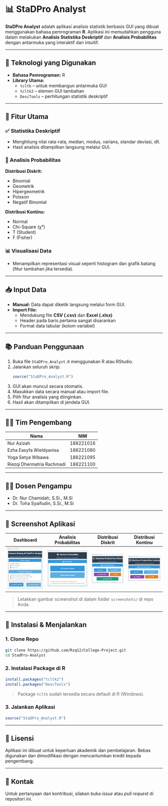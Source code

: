 # 📊 StaDPro Analyst

**StaDPro Analyst** adalah aplikasi analisis statistik berbasis GUI yang dibuat menggunakan bahasa pemrograman **R**. Aplikasi ini memudahkan pengguna dalam melakukan **Analisis Statistika Deskriptif** dan **Analisis Probabilitas** dengan antarmuka yang interaktif dan intuitif.

---

## 🧰 Teknologi yang Digunakan

- **Bahasa Pemrograman:** R
- **Library Utama:**
  - `tcltk` – untuk membangun antarmuka GUI
  - `tcltk2` – elemen GUI tambahan
  - `DescTools` – perhitungan statistik deskriptif

---

## 🎯 Fitur Utama

### ✅ Statistika Deskriptif

- Menghitung nilai rata-rata, median, modus, varians, standar deviasi, dll.
- Hasil analisis ditampilkan langsung melalui GUI.

### 🎲 Analisis Probabilitas

**Distribusi Diskrit:**

- Binomial
- Geometrik
- Hipergeometrik
- Poisson
- Negatif Binomial

**Distribusi Kontinu:**

- Normal
- Chi-Square (χ²)
- T (Student)
- F (Fisher)

### 📊 Visualisasi Data

- Menampilkan representasi visual seperti histogram dan grafik batang (fitur tambahan jika tersedia).

---

## 📥 Input Data

- **Manual:** Data dapat diketik langsung melalui form GUI.
- **Import File:**
  - Mendukung file **CSV (.csv)** dan **Excel (.xlsx)**
  - Header pada baris pertama sangat disarankan
  - Format data tabular (kolom variabel)

---

## 📚 Panduan Penggunaan

1. Buka file `StaDPro_Analyst.R` menggunakan R atau RStudio.
2. Jalankan seluruh skrip:
   ```r
   source("StaDPro_Analyst.R")
   ```
3. GUI akan muncul secara otomatis.
4. Masukkan data secara manual atau import file.
5. Pilih fitur analisis yang diinginkan.
6. Hasil akan ditampilkan di jendela GUI.

---

## 🧑‍💻 Tim Pengembang

| Nama                       | NIM       |
| -------------------------- | --------- |
| Nur Azizah                 | 188221016 |
| Ezha Easyfa Wieldyanisa    | 188221080 |
| Yoga Setya Wibawa          | 188221095 |
| Riezqi Dhermatria Rachmadi | 188221100 |

---

## 🧑‍🏫 Dosen Pengampu

- Dr. Nur Chamidah, S.Si., M.Si
- Dr. Toha Syaifudin, S.Si., M.Si

---

## 📸 Screenshot Aplikasi

| Dashboard                               | Analisis Probabilitas                         | Distribusi Diskrit                  | Distribusi Kontinu                  |
| --------------------------------------- | --------------------------------------------- | ----------------------------------- | ----------------------------------- |
| ![Dashboard](screenshots/dashboard.png) | ![Probabilitas](screenshots/probabilitas.png) | ![Diskrit](screenshots/diskrit.png) | ![Kontinu](screenshots/kontinu.png) |

> Letakkan gambar screenshot di dalam folder `screenshots/` di repo Anda.

---

## 🚀 Instalasi & Menjalankan

### 1. Clone Repo

```bash
git clone https://github.com/Rzq12/College-Project.git
cd StadPro-Analyst
```

### 2. Instalasi Package di R

```r
install.packages("tcltk2")
install.packages("DescTools")
```

> Package `tcltk` sudah tersedia secara default di R (Windows).

### 3. Jalankan Aplikasi

```r
source("StaDPro_Analyst.R")
```

---

## 📄 Lisensi

Aplikasi ini dibuat untuk keperluan akademik dan pembelajaran. Bebas digunakan dan dimodifikasi dengan mencantumkan kredit kepada pengembang.

---

## 💬 Kontak

Untuk pertanyaan dan kontribusi, silakan buka _issue_ atau _pull request_ di repositori ini.
